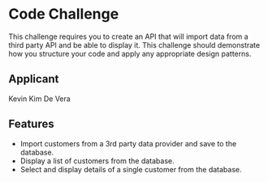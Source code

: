 # Code Challenge

This challenge requires you to create an API that will import data from a third party API and be able to display it. This challenge should demonstrate how you structure your code and apply any appropriate design patterns.

## Applicant

Kevin Kim De Vera

## Features
- Import customers from a 3rd party data provider and save to the database.
- Display a list of customers from the database.
- Select and display details of a single customer from the database.


